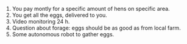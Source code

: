 1. You pay montly for a specific amount of hens on specific area.
2. You get all the eggs, delivered to you.
3. Video monitoring 24 h.
4. Question about forage: eggs should be as good as from local farm.
5. Some autonomous robot to gather eggs.
